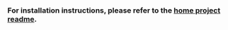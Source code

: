### For installation instructions, please refer to the [home project readme](https://github.com/gilles437/Lending-on-Fuse).
